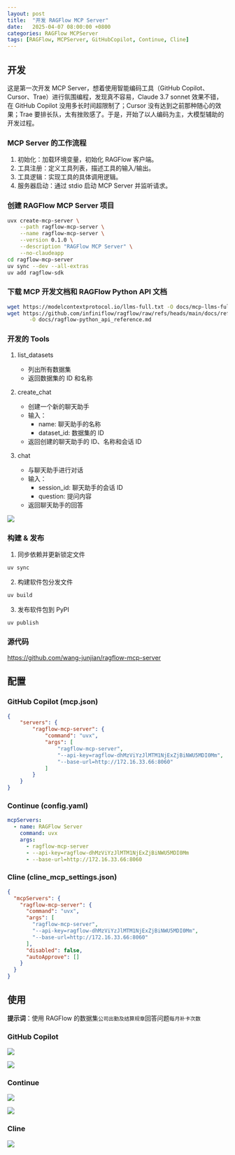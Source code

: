 ```yaml
---
layout: post
title:  "开发 RAGFlow MCP Server"
date:   2025-04-07 08:00:00 +0800
categories: RAGFlow MCPServer
tags: [RAGFlow, MCPServer, GitHubCopilot, Continue, Cline]
---
```


## 开发

这是第一次开发 MCP Server，想着使用智能编码工具（GitHub Copilot、Cursor、Trae）进行氛围编程，发现真不容易，Claude 3.7 sonnet 效果不错，在 GitHub Copilot 没用多长时间超限制了；Cursor 没有达到之前那种随心的效果；Trae 要排长队，太有挫败感了。于是，开始了以人编码为主，大模型辅助的开发过程。

### MCP Server 的工作流程

1. 初始化：加载环境变量，初始化 RAGFlow 客户端。
2. 工具注册：定义工具列表，描述工具的输入/输出。
3. 工具逻辑：实现工具的具体调用逻辑。
4. 服务器启动：通过 stdio 启动 MCP Server 并监听请求。

### 创建 RAGFlow MCP Server 项目

```bash
uvx create-mcp-server \
    --path ragflow-mcp-server \
    --name ragflow-mcp-server \
    --version 0.1.0 \
    --description "RAGFlow MCP Server" \
    --no-claudeapp
cd ragflow-mcp-server
uv sync --dev --all-extras
uv add ragflow-sdk
```

### 下载 MCP 开发文档和 RAGFlow Python API 文档

```bash
wget https://modelcontextprotocol.io/llms-full.txt -O docs/mcp-llms-full.txt
wget https://github.com/infiniflow/ragflow/raw/refs/heads/main/docs/references/python_api_reference.md \
       -O docs/ragflow-python_api_reference.md
```

### 开发的 Tools
  
1. list_datasets
    - 列出所有数据集
    - 返回数据集的 ID 和名称

2. create_chat
    - 创建一个新的聊天助手
    - 输入：
      - name: 聊天助手的名称
      - dataset_id: 数据集的 ID
    - 返回创建的聊天助手的 ID、名称和会话 ID

3. chat
    - 与聊天助手进行对话
    - 输入：
      - session_id: 聊天助手的会话 ID
      - question: 提问内容
    - 返回聊天助手的回答

![](/images/2025/ragflow-mcp-server/ragflow-mcp-server.png)

### 构建 & 发布

1. 同步依赖并更新锁定文件

```bash
uv sync
```

2. 构建软件包分发文件

```bash
uv build
```

3. 发布软件包到 PyPI

```bash
uv publish
```

### 源代码

https://github.com/wang-junjian/ragflow-mcp-server


## 配置

### GitHub Copilot (mcp.json)

```json
{
    "servers": {
        "ragflow-mcp-server": {
            "command": "uvx",
            "args": [
                "ragflow-mcp-server",
                "--api-key=ragflow-dhMzViYzJlMTM1NjExZjBiNWU5MDI0Mm",
                "--base-url=http://172.16.33.66:8060"
            ]
        }
    }
}
```

### Continue (config.yaml)

```yaml
mcpServers:
  - name: RAGFlow Server
    command: uvx
    args:
      - ragflow-mcp-server
      - --api-key=ragflow-dhMzViYzJlMTM1NjExZjBiNWU5MDI0Mm
      - --base-url=http://172.16.33.66:8060
```

### Cline (cline_mcp_settings.json)

```json
{
  "mcpServers": {
    "ragflow-mcp-server": {
      "command": "uvx",
      "args": [
        "ragflow-mcp-server",
        "--api-key=ragflow-dhMzViYzJlMTM1NjExZjBiNWU5MDI0Mm",
        "--base-url=http://172.16.33.66:8060"
      ],
      "disabled": false,
      "autoApprove": []
    }
  }
}
```


## 使用

**提示词**：使用 RAGFlow 的数据集`公司出勤及结算规章`回答问题`每月补卡次数`

### GitHub Copilot

![](/images/2025/ragflow-mcp-server/VSCodeGitHubCopilotCall1.png)

![](/images/2025/ragflow-mcp-server/VSCodeGitHubCopilotCall2.png)

### Continue

![](/images/2025/ragflow-mcp-server/ContinueAgentCall.png)

![](/images/2025/ragflow-mcp-server/ContinueAgentStepCall.png)

### Cline

![](/images/2025/ragflow-mcp-server/ClinePlanCall.png)

